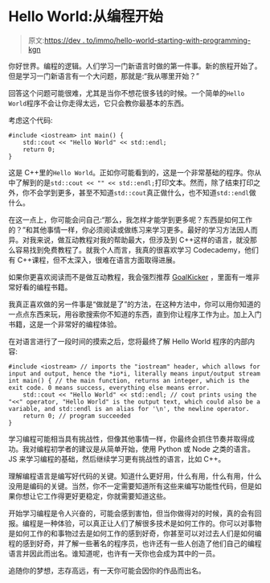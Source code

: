 # Hello World:从编程开始

> 原文:[https://dev . to/immo/hello-world-starting-with-programming-kgn](https://dev.to/immo/hello-world-starting-with-programming-kgn)

你好世界。编程的逻辑。人们学习一门新语言时做的第一件事。新的旅程开始了。但是学习一门新语言有一个大问题，那就是:“我从哪里开始？”

回答这个问题可能很难，尤其是当你不想花很多钱的时候。一个简单的`Hello World`程序不会让你走得太远，它只会教你最基本的东西。

考虑这个代码:

```
#include <iostream> int main() {
    std::cout << "Hello World" << std::endl;
    return 0;
} 
```

这是 C++里的`Hello World`。正如你可能看到的，这是一个非常基础的程序。你从中了解到的是`std::cout << "" << std::endl;`打印文本。然而，除了结束打印之外，你不会学到更多，甚至不知道`std::cout`真正做什么，也不知道`std::endl`做什么。

在这一点上，你可能会问自己:“那么，我怎样才能学到更多呢？东西是如何工作的？”和其他事情一样，你必须阅读或做练习来学习更多。最好的学习方法因人而异。对我来说，做互动教程对我的帮助最大，但涉及到 C++这样的语言，就没那么容易找到免费教程了。就我个人而言，我真的很喜欢学习 Codecademy，他们有 C++课程，但不太深入，很难在语言方面取得进展。

如果你更喜欢阅读而不是做互动教程，我会强烈推荐 [GoalKicker](https://goalkicker.com) ，里面有一堆非常好看的编程书籍。

我真正喜欢做的另一件事是“做就是了”的方法，在这种方法中，你可以用你知道的一点点东西来玩，用谷歌搜索你不知道的东西，直到你让程序工作为止。加上入门书籍，这是一个非常好的编程体验。

在对语言进行了一段时间的摸索之后，您将最终了解 Hello World 程序的内部内容:

```
#include <iostream> // imports the "iostream" header, which allows for input and output, hence the *io*i, literally means input/output stream 
int main() { // the main function, returns an integer, which is the exit code. 0 means success, everything else means error.
    std::cout << "Hello World" << std::endl; // cout prints using the "<<" operator, "Hello World" is the output text, which could also be a variable, and std::endl is an alias for '\n', the newline operator.
    return 0; // program succeeded
} 
```

学习编程可能相当具有挑战性，但像其他事情一样，你最终会抓住节奏并取得成功。我对编程初学者的建议是从简单开始，使用 Python 或 Node 之类的语言。JS 来学习编程的基础，然后继续学习更有挑战性的语言，比如 C++。

理解编程语言是编写好代码的关键。知道什么更好用，什么有用，什么有用，什么没用是编码的关键。当然，你不一定需要知道所有这些来编写功能性代码，但是如果你想让它工作得更好更稳定，你就需要知道这些。

开始学习编程是令人兴奋的，可能会感到害怕，但当你做得对的时候，真的会有回报。编程是一种体验，可以真正让人们了解很多技术是如何工作的。你可以对事物是如何工作的和事物过去是如何工作的感到好奇，你甚至可以对过去人们是如何编程的感到好奇，并了解一些著名的程序员，也许还有一些人创造了他们自己的编程语言并因此而出名。谁知道呢，也许有一天你也会成为其中的一员。

追随你的梦想，志存高远，有一天你可能会因你的作品而出名。